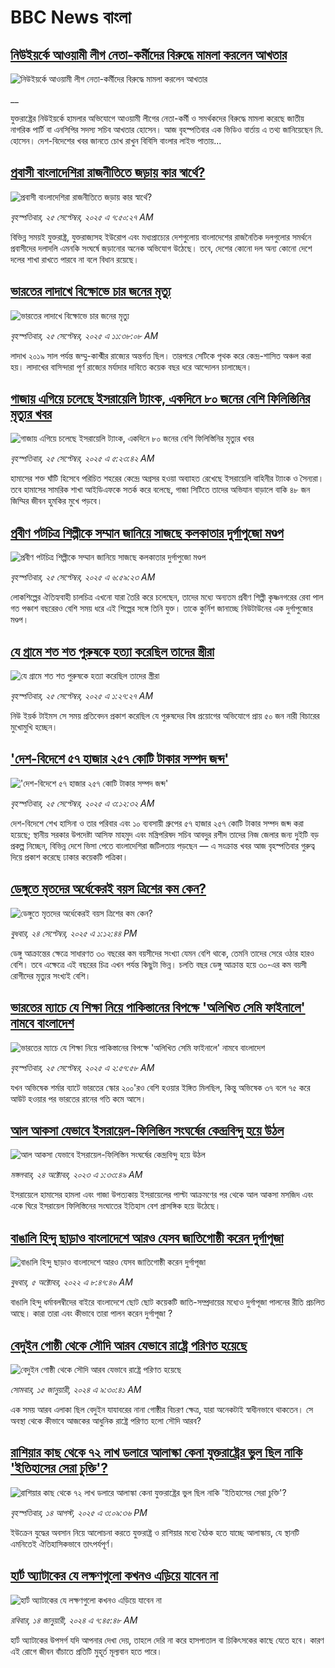 # BBC News বাংলা## [নিউইয়র্কে আওয়ামী লীগ নেতা-কর্মীদের বিরুদ্ধে মামলা করলেন আখতার](https://www.bbc.co.uk/bengali/live/c4gk91k6p96t?at_medium=RSS&at_campaign=rss?at_campaign=githubrss)![নিউইয়র্কে আওয়ামী লীগ নেতা-কর্মীদের বিরুদ্ধে মামলা করলেন আখতার](https://ichef.bbci.co.uk/ace/standard/240/cpsprodpb/f706/live/c39b7980-99fc-11f0-88dc-4bebfe637e18.jpg)__যুক্তরাষ্ট্রের নিউইয়র্কে হামলার অভিযোগে আওয়ামী লীগের নেতা-কর্মী ও সমর্থকদের বিরুদ্ধে মামলা করেছে জাতীয় নাগরিক পার্টি বা এনসিপির সদস্য সচিব আখতার হোসেন। আজ বৃহস্পতিবার এক ভিডিও বার্তায় এ তথ্য জানিয়েছেন মি. হোসেন। দেশ-বিদেশের খবর জানতে চোখ রাখুন বিবিসি বাংলার লাইভ পাতায়...## [প্রবাসী বাংলাদেশিরা রাজনীতিতে জড়ায় কার স্বার্থে?](https://www.bbc.com/bengali/articles/c4gqv4xyvleo?at_medium=RSS&at_campaign=rss?at_campaign=githubrss)![প্রবাসী বাংলাদেশিরা রাজনীতিতে জড়ায় কার স্বার্থে?](https://ichef.bbci.co.uk/ace/ws/240/cpsprodpb/d39f/live/018747c0-99a2-11f0-92db-77261a15b9d2.png)_বৃহস্পতিবার, ২৫ সেপ্টেম্বর, ২০২৫ এ ৭:৫০:২৭ AM_বিভিন্ন সময়ই যুক্তরাষ্ট্র, যুক্তরাজ্যসহ ইউরোপ এবং মধ্যপ্রাচ্যের দেশগুলোয় বাংলাদেশের রাজনৈতিক দলগুলোর সমর্থনে প্রবাসীদের দলাদলি এমনকি সংঘর্ষে জড়ানোর অনেক অভিযোগ উঠেছে। তবে, দেশের কোনো দল অন্য কোনো দেশে দলের শাখা রাখতে পারবে না বলে বিধান রয়েছে।## [ভারতের লাদাখে বিক্ষোভে চার জনের মৃত্যু](https://www.bbc.com/bengali/articles/c9dx9zl1g1vo?at_medium=RSS&at_campaign=rss?at_campaign=githubrss)![ভারতের লাদাখে বিক্ষোভে চার জনের মৃত্যু](https://ichef.bbci.co.uk/ace/ws/240/cpsprodpb/b07f/live/1eefabf0-99fb-11f0-97f5-bd38218a3641.jpg)_বৃহস্পতিবার, ২৫ সেপ্টেম্বর, ২০২৫ এ ১১:৩৮:০৮ AM_লাদাখ ২০১৯ সাল পর্যন্ত জম্মু-কাশ্মীর রাজ্যের অন্তর্গত ছিল। তারপরে সেটিকে পৃথক করে কেন্দ্র-শাসিত অঞ্চল করা হয়। লাদাখের বাসিন্দারা পূর্ণ রাজ্যের মর্যাদার দাবিতে কয়েক বছর ধরে আন্দোলন চালাচ্ছেন।## [গাজায় এগিয়ে চলেছে ইসরায়েলি ট্যাংক, একদিনে ৮০ জনের বেশি ফিলিস্তিনির মৃত্যুর খবর](https://www.bbc.com/bengali/articles/cge2x0g0zxno?at_medium=RSS&at_campaign=rss?at_campaign=githubrss)![গাজায় এগিয়ে চলেছে ইসরায়েলি ট্যাংক, একদিনে ৮০ জনের বেশি ফিলিস্তিনির মৃত্যুর খবর](https://ichef.bbci.co.uk/ace/ws/240/cpsprodpb/0863/live/2b4f6fa0-99b2-11f0-92db-77261a15b9d2.jpg)_বৃহস্পতিবার, ২৫ সেপ্টেম্বর, ২০২৫ এ ৫:২৩:৪২ AM_হামাসের শক্ত ঘাঁটি হিসেবে পরিচিত শহরের কেন্দ্রে অগ্রসর হওয়া অব্যাহত রেখেছে ইসরায়েলি বাহিনীর ট্যাংক ও সৈন্যরা। তবে হামাসের সামরিক শাখা আইডিএফকে সতর্ক করে বলেছে, গাজা সিটিতে তাদের অভিযান বাড়ালে বাকি ৪৮ জন জিম্মির জীবন হুমকির মুখে পড়বে।## [প্রবীণ পটচিত্র শিল্পীকে সম্মান জানিয়ে সাজছে কলকাতার দুর্গাপুজো মণ্ডপ](https://www.bbc.com/bengali/articles/cy8rr4kd1y3o?at_medium=RSS&at_campaign=rss?at_campaign=githubrss)![প্রবীণ পটচিত্র শিল্পীকে সম্মান জানিয়ে সাজছে কলকাতার দুর্গাপুজো মণ্ডপ](https://ichef.bbci.co.uk/ace/ws/240/cpsprodpb/c5af/live/a159d1f0-9871-11f0-8ac5-61a603230ddd.jpg)_বৃহস্পতিবার, ২৫ সেপ্টেম্বর, ২০২৫ এ ৬:৫৯:২৩ AM_লোকশিল্পের ঐতিহ্যবাহী চালচিত্র এখনো যারা তৈরি করে চলেছেন, তাদের মধ্যে অন্যতম প্রবীণ শিল্পী কৃষ্ণনগরের রেবা পাল গত পঞ্চাশ বছরেরও বেশি সময় ধরে এই শিল্পের সঙ্গে তিনি যুক্ত। তাকে কুর্নিশ জানাচ্ছে নিউটাউনের এক দুর্গাপুজোর মণ্ডপ।## [যে গ্রামে শত শত পুরুষকে হত্যা করেছিল তাদের স্ত্রীরা](https://www.bbc.com/bengali/articles/cpw1kdky0qwo?at_medium=RSS&at_campaign=rss?at_campaign=githubrss)![যে গ্রামে শত শত পুরুষকে হত্যা করেছিল তাদের স্ত্রীরা](https://ichef.bbci.co.uk/ace/ws/240/cpsprodpb/21a7/live/1c168840-991f-11f0-858a-a904eacbef23.jpg)_বৃহস্পতিবার, ২৫ সেপ্টেম্বর, ২০২৫ এ ১:২৭:২৭ AM_নিউ ইয়র্ক টাইমস সে সময় প্রতিবেদন প্রকাশ করেছিল যে পুরুষদের বিষ প্রয়োগের অভিযোগে প্রায় ৫০ জন নারী বিচারের মুখোমুখি হচ্ছেন।## ['দেশ-বিদেশে ৫৭ হাজার ২৫৭ কোটি টাকার সম্পদ জব্দ'](https://www.bbc.com/bengali/articles/cly6drpm3xno?at_medium=RSS&at_campaign=rss?at_campaign=githubrss)!['দেশ-বিদেশে ৫৭ হাজার ২৫৭ কোটি টাকার সম্পদ জব্দ'](https://ichef.bbci.co.uk/ace/ws/240/cpsprodpb/2f42/live/e728b6d0-99b9-11f0-a0b0-671be1fcc3e1.jpg)_বৃহস্পতিবার, ২৫ সেপ্টেম্বর, ২০২৫ এ ৩:১২:৩২ AM_দেশ-বিদেশে শেখ হাসিনা ও তার পরিবার এবং ১০ ব্যবসায়ী গ্রুপের ৫৭ হাজার ২৫৭ কোটি টাকার সম্পদ জব্দ করা হয়েছে; স্থানীয় সরকার উপদেষ্টা আসিফ মাহমুদ এবং মন্ত্রিপরিষদ সচিব আবদুর রশীদ তাদের নিজ জেলার জন্য দুইটি বড় প্রকল্প নিচ্ছেন, বিভিন্ন দেশে ভিসা পেতে বাংলাদেশিরা জটিলতায় পড়ছেন — এ সংক্রান্ত খবর আজ বৃহস্পতিবার গুরুত্ব দিয়ে প্রকাশ করেছে ঢাকার কয়েকটি পত্রিকা।## [ডেঙ্গুতে মৃতদের অর্ধেকেরই বয়স ত্রিশের কম কেন?](https://www.bbc.com/bengali/articles/cy854dpw2vxo?at_medium=RSS&at_campaign=rss?at_campaign=githubrss)![ডেঙ্গুতে মৃতদের অর্ধেকেরই বয়স ত্রিশের কম কেন?](https://ichef.bbci.co.uk/ace/ws/240/cpsprodpb/c20b/live/e717c420-993b-11f0-869a-3fa4ad43e8ee.jpg)_বুধবার, ২৪ সেপ্টেম্বর, ২০২৫ এ ১:১২:৪৪ PM_ডেঙ্গু আক্রান্তের ক্ষেত্রে সাধারণত ৩০ বছরের কম বয়সীদের সংখ্যা যেমন বেশি থাকে, তেমনি তাদের সেরে ওঠার হারও বেশি। তবে এক্ষেত্রে এই বছরের চিত্র এখন পর্যন্ত কিছুটা ভিন্ন। চলতি বছর ডেঙ্গু আক্রান্ত হয়ে ৩০-এর কম বয়সী রোগীদের মৃত্যুর সংখ্যই বেশি।## [ভারতের ম্যাচে যে শিক্ষা নিয়ে পাকিস্তানের বিপক্ষে 'অলিখিত সেমি ফাইনালে' নামবে বাংলাদেশ](https://www.bbc.com/bengali/articles/cgq4zz145pwo?at_medium=RSS&at_campaign=rss?at_campaign=githubrss)![ভারতের ম্যাচে যে শিক্ষা নিয়ে পাকিস্তানের বিপক্ষে 'অলিখিত সেমি ফাইনালে' নামবে বাংলাদেশ](https://ichef.bbci.co.uk/ace/ws/240/cpsprodpb/c937/live/379dca60-99ba-11f0-a0b0-671be1fcc3e1.jpg)_বৃহস্পতিবার, ২৫ সেপ্টেম্বর, ২০২৫ এ ২:৫৭:৫৮ AM_যখন অভিষেক শর্মার ব্যাটে ভারতের স্কোর ২০০'রও বেশি হওয়ার ইঙ্গিত মিলছিল, কিন্তু অভিষেক ৩৭ বলে ৭৫ করে আউট হওয়ার পর ভারতের রানের গতি কমে আসে।## [আল আকসা যেভাবে ইসরায়েল-ফিলিস্তিন সংঘর্ষের কেন্দ্রবিন্দু হয়ে উঠল](https://www.bbc.com/bengali/articles/cw9v2vr7jdpo?at_medium=RSS&at_campaign=rss?at_campaign=githubrss)![আল আকসা যেভাবে ইসরায়েল-ফিলিস্তিন সংঘর্ষের কেন্দ্রবিন্দু হয়ে উঠল](https://ichef.bbci.co.uk/ace/ws/240/cpsprodpb/29c7/live/de7fe310-71b0-11ee-b315-7d1db3f558c6.jpg)_মঙ্গলবার, ২৪ অক্টোবর, ২০২৩ এ ১:৩৩:৪৯ AM_ইসরায়েলে হামাসের হামলা এবং গাজা উপত্যকায় ইসরায়েলের পাল্টা আক্রমণের পর থেকে আল আকসা মসজিদ এবং একে ঘিরে ইসরায়েল ফিলিস্তিনের সংঘাতের ইতিহাস বেশ প্রাসঙ্গিক হয়ে উঠেছে।## [বাঙালি হিন্দু ছাড়াও বাংলাদেশে আরও যেসব জাতিগোষ্ঠী করেন দুর্গাপূজা](https://www.bbc.com/bengali/news-63121153?at_medium=RSS&at_campaign=rss?at_campaign=githubrss)![বাঙালি হিন্দু ছাড়াও বাংলাদেশে আরও যেসব জাতিগোষ্ঠী করেন দুর্গাপূজা](https://ichef.bbci.co.uk/ace/standard/240/cpsprodpb/85EF/production/_126978243_tripura.jpg)_বুধবার, ৫ অক্টোবর, ২০২২ এ ৮:৪৭:৪৬ AM_বাঙালি হিন্দু ধর্মাবলম্বীদের বাইরে বাংলাদেশে ছোট ছোট কয়েকটি জাতি-সম্প্রদায়ের মধ্যেও দুর্গাপূজা পালনের রীতি প্রচলিত আছে। কারা তারা এবং কীভাবে তারা পালন করেন দুর্গাপূজা ?## [বেদুইন গোষ্ঠী থেকে সৌদি আরব যেভাবে রাষ্ট্রে পরিণত হয়েছে](https://www.bbc.com/bengali/articles/cv245k80eyyo?at_medium=RSS&at_campaign=rss?at_campaign=githubrss)![বেদুইন গোষ্ঠী থেকে সৌদি আরব যেভাবে রাষ্ট্রে পরিণত হয়েছে](https://ichef.bbci.co.uk/ace/ws/240/cpsprodpb/a416/live/85d0e1a0-a226-11ee-bfd7-bb32476b6a5c.jpg)_সোমবার, ১৫ জানুয়ারী, ২০২৪ এ ৯:৩০:৪১ AM_এক সময় আরব এলাকা ছিল বেদুইন যাযাবরের নানা গোষ্ঠীর বিচরণ ক্ষেত্র, যারা অনেকটাই স্বাধীনভাবে থাকতেন। সে অবস্থা থেকে কীভাবে আজকের আধুনিক রাষ্ট্রে পরিণত হলো সৌদি আরব?## [রাশিয়ার কাছ থেকে ৭২ লাখ ডলারে আলাস্কা কেনা যুক্তরাষ্ট্রের ভুল ছিল নাকি 'ইতিহাসের সেরা চুক্তি'?](https://www.bbc.com/bengali/articles/c2kzpq131nzo?at_medium=RSS&at_campaign=rss?at_campaign=githubrss)![রাশিয়ার কাছ থেকে ৭২ লাখ ডলারে আলাস্কা কেনা যুক্তরাষ্ট্রের ভুল ছিল নাকি 'ইতিহাসের সেরা চুক্তি'?](https://ichef.bbci.co.uk/ace/ws/240/cpsprodpb/72b4/live/8b981eb0-78ed-11f0-8071-1788c7e8ae0e.jpg)_বৃহস্পতিবার, ১৪ আগস্ট, ২০২৫ এ ৩:০৯:৩৬ PM_ইউক্রেন যুদ্ধের অবসান নিয়ে আলোচনা করতে যুক্তরাষ্ট্র ও রাশিয়ার মধ্যে বৈঠক হতে যাচ্ছে আলাস্কায়, যে স্থানটি এমনিতেই ঐতিহাসিকভাবে তাৎপর্যপূর্ণ।## [হার্ট অ্যাটাকের যে লক্ষণগুলো কখনও এড়িয়ে যাবেন না](https://www.bbc.com/bengali/articles/c72yqzd5q1jo?at_medium=RSS&at_campaign=rss?at_campaign=githubrss)![হার্ট অ্যাটাকের যে লক্ষণগুলো কখনও এড়িয়ে যাবেন না](https://ichef.bbci.co.uk/ace/ws/240/cpsprodpb/d550/live/00b4c4d0-a31d-11ee-a161-25dd32717e28.jpg)_রবিবার, ১৪ জানুয়ারী, ২০২৪ এ ৭:৪৫:৪৮ AM_হার্ট অ্যাটাকের উপসর্গ যদি আপনার দেখা দেয়, তাহলে দেরি না করে হাসপাতাল বা চিকিৎসকের কাছে যেতে হবে। কারণ এই রোগে জীবন বাঁচাতে প্রতিটি মুহূর্ত মূল্যবান হতে পারে।
